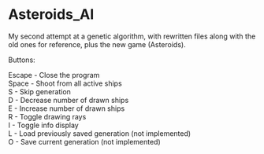 # Asteroids_AI
My second attempt at a genetic algorithm, with rewritten files along with the old ones for reference, plus the new game (Asteroids).

Buttons:

Escape - Close the program\
Space - Shoot from all active ships\
S - Skip generation\
D - Decrease number of drawn ships\
E - Increase number of drawn ships\
R - Toggle drawing rays\
I - Toggle info display\
L - Load previously saved generation (not implemented)\
O - Save current generation (not implemented)